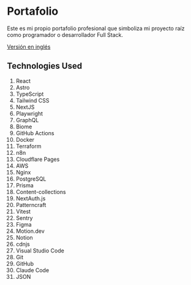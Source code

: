 # Portafolio

Este es mi propio portafolio profesional que simboliza mi proyecto raíz como programador o desarrollador Full Stack.

[Versión en inglés](README.md)

## Technologies Used

1. React
2. Astro
3. TypeScript
4. Tailwind CSS
5. NextJS
6. Playwright
7. GraphQL
8. Biome
9. GitHub Actions
10. Docker
11. Terraform
12. n8n
13. Cloudflare Pages
14. AWS
15. Nginx
16. PostgreSQL
17. Prisma
18. Content-collections
19. NextAuth.js
20. Patterncraft
21. Vitest
22. Sentry
23. Figma
24. Motion.dev
25. Notion
26. cdnjs
27. Visual Studio Code
28. Git
29. GitHub
30. Claude Code
31. JSON
